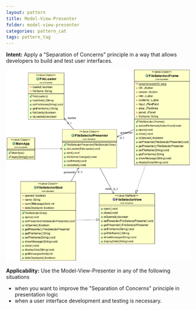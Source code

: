```yaml
---
layout: pattern
title: Model-View-Presenter
folder: model-view-presenter
categories: pattern_cat
tags: pattern_tag
---
```


**Intent:** Apply a "Separation of Concerns" principle in a way that allows
developers to build and test user interfaces.

![alt text](./etc/model-view-presenter_1.png "Model-View-Presenter")

**Applicability:** Use the Model-View-Presenter in any of the following
situations
* when you want to improve the "Separation of Concerns" principle in presentation logic
* when a user interface development and testing is necessary.